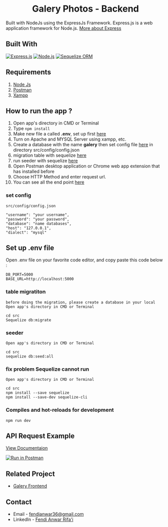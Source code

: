 <h1 align="center">Galery Photos - Backend</h1>


Built with NodeJs using the ExpressJs Framework.
Express.js is a web application framework for Node.js. [More about Express](https://en.wikipedia.org/wiki/Express.js)
## Built With
[![Express.js](https://img.shields.io/badge/Express-4.17.1-brightgreen)](https://expressjs.com/en/starter/installing.html)
[![Node.js](https://img.shields.io/badge/Node%20Js-14.15.4-orange)](https://nodejs.org/)
[![Sequelize ORM](https://img.shields.io/badge/Sequelize-6.0.0-red)](https://sequelize.org/)

## Requirements
1. <a href="https://nodejs.org/en/download/">Node Js</a>
2. <a href="https://www.getpostman.com/">Postman</a>
3. [Xampp](https://www.apachefriends.org/download.html)

## How to run the app ?
1. Open app's directory in CMD or Terminal
2. Type 
```npm install```
3. Make new file a called **.env**, set up first [here](#set-up-env-file)
4. Turn on Apache and MYSQL Server using xampp, etc.
5. Create a database with the name **galery** then  set config file [here](#set-config) in directory src/config/config.json
6. migration table with sequelize [here](#table-migratiton)
8. run seeder with sequelize [here](#seeder)
8. Open Postman desktop application or Chrome web app extension that has installed before
9. Choose HTTP Method and enter request url.
10. You can see all the end point [here](#api-request-example)


### set config
```
src/config/config.json
    
"username": "your username",
"password": "your password",
"database": "name databases",
"host": "127.0.0.1",
"dialect": "mysql"

```

## Set up .env file
Open .env file on your favorite code editor, and copy paste this code below :
```
DB_PORT=5000
BASE_URL=http://localhost:5000

```
### table migratiton
```
before doing the migration, please create a database in your local
Open app's directory in CMD or Terminal

cd src
Sequelize db:migrate

```
### seeder
```
Open app's directory in CMD or Terminal

cd src
sequelize db:seed:all

```

### fix problem Sequelize cannot run
```
Open app's directory in CMD or Terminal

cd src
npm install --save sequelize
npm install --save-dev sequelize-cli
```


### Compiles and hot-reloads for development
```
npm run dev
```

## API Request Example 
[View Documentaion](https://documenter.getpostman.com/view/13525105/TzXumKGi)

[![Run in Postman](https://run.pstmn.io/button.svg)](https://app.getpostman.com/run-collection/126aa7c3569576df78f6?action=collection%2Fimport)

## Related Project

- [Galery Frontend](https://github.com/FendiAnwarRifai/fe_galery)

<!-- CONTACT -->
## Contact

- Email - fendianwar36@gmail.com
- LinkedIn - [Fendi Anwar Rifa'i](https://www.linkedin.com/in/fendi-anwar-rifai/)